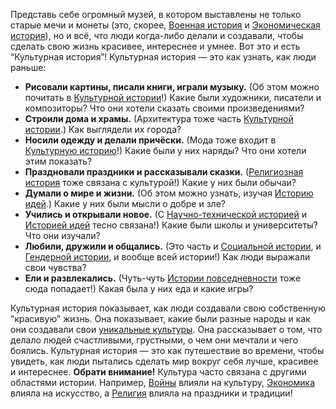 Представь себе огромный музей, в котором выставлены не только старые мечи и монеты (это, скорее, [Военная история](./war.md) и [Экономическая история](./economic.md)), но и всё, что люди когда-либо делали и создавали, чтобы сделать свою жизнь красивее, интереснее и умнее. Вот это и есть “Культурная история”!
Культурная история — это как узнать, как люди раньше:

- **Рисовали картины, писали книги, играли музыку.** (Об этом можно почитать в [Культурной истории](./culture.md)!) Какие были художники, писатели и композиторы? Что они хотели сказать своими произведениями?
- **Строили дома и храмы.** (Архитектура тоже часть [Культурной истории](./culture.md).) Как выглядели их города?
- **Носили одежду и делали причёски.** (Мода тоже входит в [Культурную историю](./culture.md)!) Какие были у них наряды? Что они хотели этим показать?
- **Праздновали праздники и рассказывали сказки.** ([Религиозная история](./religion.md) тоже связана с культурой!) Какие у них были обычаи?
- **Думали о мире и жизни.** (Об этом можно узнать, изучая [Историю идей](./ideas.md).) Какие у них были мысли о добре и зле?
- **Учились и открывали новое.** (С [Научно-технической историей](./science.md) и [Историей идей](./ideas.md) тесно связана!) Какие были школы и университеты? Что они изучали?
- **Любили, дружили и общались.** (Это часть и [Социальной истории](./social.md), и [Гендерной истории](./genders.md), и вообще всей истории!) Как люди выражали свои чувства?
- **Ели и развлекались.** (Чуть-чуть [Истории повседневности](./commonLife.md) тоже сюда попадает!) Какая была у них еда и какие игры?

Культурная история показывает, как люди создавали свою собственную “красивую” жизнь. Она показывает, какие были разные народы и как они создавали свои [уникальные культуры](./culture.md). Она рассказывает о том, что делало людей счастливыми, грустными, о чем они мечтали и чего боялись. Культурная история — это как путешествие во времени, чтобы увидеть, как люди пытались сделать мир вокруг себя лучше, красивее и интереснее.
**Обрати внимание!** Культура часто связана с другими областями истории. Например, [Войны](./war.md) влияли на культуру, [Экономика](./economic.md) влияла на искусство, а [Религия](./religion.md) влияла на праздники и традиции!

